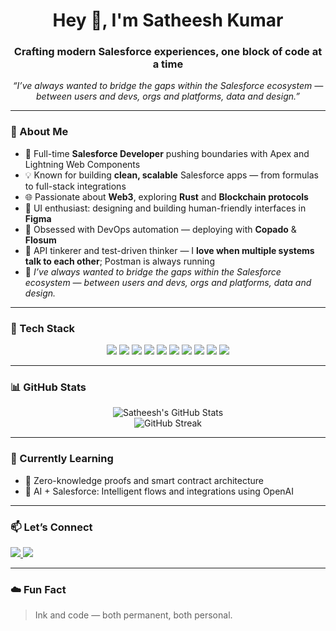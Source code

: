<h1 align="center">Hey 👋, I'm Satheesh Kumar</h1>
<h3 align="center">Crafting modern Salesforce experiences, one block of code at a time</h3>

<p align="center"><em>“I’ve always wanted to bridge the gaps within the Salesforce ecosystem — between users and devs, orgs and platforms, data and design.”</em></p>

---

### 🚀 About Me

- 🔧 Full-time **Salesforce Developer** pushing boundaries with Apex and Lightning Web Components  
- 💡 Known for building **clean, scalable** Salesforce apps — from formulas to full-stack integrations  
- 🌐 Passionate about **Web3**, exploring **Rust** and **Blockchain protocols**  
- 🎨 UI enthusiast: designing and building human-friendly interfaces in **Figma**  
- 🚀 Obsessed with DevOps automation — deploying with **Copado** & **Flosum**  
- 🧪 API tinkerer and test-driven thinker — I **love when multiple systems talk to each other**; Postman is always running
- 🌉 _I’ve always wanted to bridge the gaps within the Salesforce ecosystem — between users and devs, orgs and platforms, data and design._

---

### 🧰 Tech Stack

<p align="center">
  <img src="https://img.shields.io/badge/Salesforce-00A1E0?logo=salesforce&logoColor=white" />
  <img src="https://img.shields.io/badge/Apex-1C1C1C?logo=apex&logoColor=white" />
  <img src="https://img.shields.io/badge/LWC-FF6F00?logo=lightning&logoColor=white" />
  <img src="https://img.shields.io/badge/SOQL-404040?logo=database&logoColor=white" />
  <img src="https://img.shields.io/badge/Rust-000000?logo=rust&logoColor=white" />
  <img src="https://img.shields.io/badge/Blockchain-121212?logo=bitcoin&logoColor=white" />
  <img src="https://img.shields.io/badge/Figma-F24E1E?logo=figma&logoColor=white" />
  <img src="https://img.shields.io/badge/Postman-FF6C37?logo=postman&logoColor=white" />
  <img src="https://img.shields.io/badge/Copado-0052CC?logo=salesforce&logoColor=white" />
  <img src="https://img.shields.io/badge/Flosum-231F20?logo=git&logoColor=white" />
</p>

---

### 📊 GitHub Stats

<p align="center">
  <img src="https://github-readme-stats.vercel.app/api?username=satheesh08&show_icons=true&theme=tokyonight" alt="Satheesh's GitHub Stats" />
  <br />
  <img src="https://github-readme-streak-stats.herokuapp.com/?user=satheesh08" alt="GitHub Streak" />
</p>

---

### 🧠 Currently Learning

- 🧬 Zero-knowledge proofs and smart contract architecture  
- 🤖 AI + Salesforce: Intelligent flows and integrations using OpenAI  

---

### 📫 Let’s Connect

<p>
  <a href="https://www.linkedin.com/in/satheesh08/" target="_blank">
    <img src="https://img.shields.io/badge/LinkedIn-%230077B5.svg?&style=for-the-badge&logo=linkedin&logoColor=white" />
  </a>
  <a href="mailto:satheesh11aug@gmail.com">
  <img src="https://img.shields.io/badge/Email-D14836?style=for-the-badge&logo=gmail&logoColor=white" />
</a>
</p>

---

### ☁️ Fun Fact

> Ink and code — both permanent, both personal.

